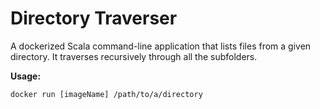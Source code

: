 # Directory Traverser

A dockerized Scala command-line application that lists files from a given directory. It traverses recursively through all the subfolders.

**Usage:** 
```
docker run [imageName] /path/to/a/directory
```